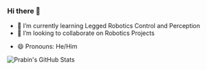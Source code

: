 ### Hi there 👋
<!-- - 🔭 I’m currently working on ... -->
- 🌱 I’m currently learning Legged Robotics Control and Perception
- 👯 I’m looking to collaborate on Robotics Projects
<!-- - 🤔 I’m looking for help with ... -->
<!-- - 💬 Ask me about ... -->
<!-- - 📫 How to reach me: ... -->
- 😄 Pronouns: He/Him
<!-- - ⚡ Fun fact: ... -->

![Prabin's GitHub Stats](https://github-readme-stats.vercel.app/api?username=prabinrath&show_icons=true&hide_border=true)
